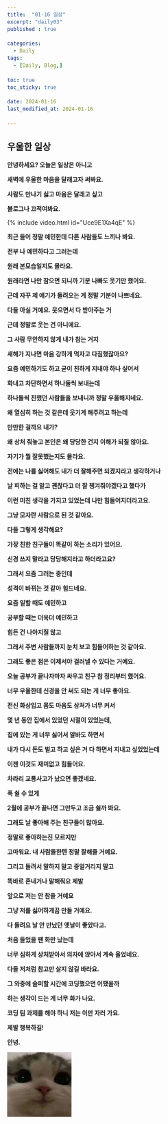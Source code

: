 ```yaml
---
title:  "01-16 일상" 
excerpt: "daily03"
published : true

categories:
  - Daily
tags:
  - [Daily, Blog,]

toc: true
toc_sticky: true
 
date: 2024-01-16
last_modified_at: 2024-01-16

---
```

## 우울한 일상

**안녕하세요? 오늘은 일상은 아니고**

**새벽에 우울한 마음을 달래고자 써봐요.**

**사람도 만나기 싫고 마음은 달래고 싶고**

**블로그나 끄적여봐요.**


  {% include video.html id="Uce9E1Xa4qE" %}  



**최근 들어 정말 예민한데 다른 사람들도 느끼나 봐요.**

**전부 나 예민하다고 그러는데**

**원래 본모습일지도 몰라요.**

**원래라면 나만 참으면 되니까 기분 나빠도 웃기만 했어요.**

**근데 자꾸 제 얘기가 들려오는 게 정말 기분이 나쁘네요.**

**다들 아실 거예요. 웃으면서 다 받아주는 거**

**근데 정말로 웃는 건 아니에요.**

**그 사람 무안하지 않게 내가 참는 거지**



**새해가 지나면 마음 강하게 먹자고 다짐했잖아요?**

**요즘 예민하기도 하고 굳이 친하게 지내야 하나 싶어서**

**화내고 차단하면서 하나둘씩 보내는데**

**하나둘씩 친했던 사람들을 보내니까 정말 우울해지네요.**

**왜 열심히 하는 것 같은데 웃기게 해주려고 하는데**

**만만한 걸까요 내가?**

**왜 상처 줘놓고 본인은 왜 당당한 건지 이해가 되질 않아요.**

**자기가 뭘 잘못했는지도 몰라요.**



**전에는 나를 싫어해도 내가 더 잘해주면 되겠지라고 생각하거나**

**날 피하는 걸 알고 괜찮다고 더 잘 챙겨줘야겠다고 했다가**

**이런 미친 생각을 가지고 있었는데 나만 힘들어지더라고요.**

**그냥 모자란 사람으로 된 것 같아요.**

**다들 그렇게 생각해요?**



**가장 친한 친구들이 똑같이 하는 소리가 있어요.**

**신경 쓰지 말라고 당당해지라고 하더라고요?**

**그래서 요즘 그러는 중인데**

**성격이 바뀌는 것 같아 힘드네요.**

**요즘 일할 때도 예민하고**

**공부할 때는 더욱더 예민하고**

**힘든 건 나아지질 않고**



**그래서 주변 사람들까지 눈치 보고 힘들어하는 것 같아요.**

**그래도 좋은 점은 이제서야 걸러낼 수 있다는 거예요.**

**오늘 공부가 끝나자마자 싸우고 친구 참 정리부터 했어요.**

**너무 우울한데 신경을 안 써도 되는 게 너무 좋아요.**



**전신 화상입고 몸도 마음도 상처가 너무 커서**

**몇 년 동안 집에서 있었던 시절이 있었는데,**

**집에 있는 게 너무 싫어서 알바도 하면서**

**내가 다시 돈도 벌고 하고 싶은 거 다 하면서 지내고 싶었었는데**

**이젠 이것도 재미없고 힘들어요.**

**차라리 교통사고가 났으면 좋겠네요.**

**푹 쉴 수 있게**



**2월에 공부가 끝나면 그만두고 조금 쉴까 봐요.**

**그래도 날 좋아해 주는 친구들이 많아요.**

**정말로 좋아하는진 모르지만**

**고마워요. 내 사람들한텐 정말 잘해줄 거예요.**

**그리고 돌려서 말하지 말고 중얼거리지 말고**

**똑바로 혼내거나 말해줘요 제발**



**앞으로 저는 안 참을 거예요**

**그냥 저를 싫어하게끔 만들 거예요.**

**다 들려요 날 안 만났던 옛날이 좋았다고.**

**처음 들었을 땐 화만 났는데**

**너무 심하게 상처받아서 의자에 앉아서 계속 울었네요.**

**다들 저처럼 참고만 살지 않길 바라요.**



**그 와중에 슬퍼할 시간에 코딩했으면 어땠을까**

**하는 생각이 드는 게 너무 화가 나요.**

**코딩 팀 과제를 해야 하니 저는 이만 자러 가요.**


**제발 행복하길!**

**안녕.**

<img src="/assets/images/cat_kakao.png" width="150" height="150">
